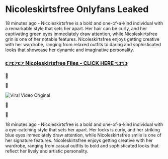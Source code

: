 # Nicoleskirtsfree Onlyfans Leaked

<p>18 minutes ago - Nicoleskirtsfree is a bold and one-of-a-kind individual with a remarkable style that sets her apart. Her hair can be curly, and her captivating green eyes immediately draw attention, while Nicoleskirtsfree grin is one of her notable features. Nicoleskirtsfree enjoys getting creative with her wardrobe, ranging from relaxed outfits to daring and sophisticated looks that showcase her dynamic and imaginative personality.</p><p>
<h3><a href="https://fansleaks.com-getfree.pro/nicoleskirtsfree" rel="nofollow">👉👉👉 Nicoleskirtsfree Files - CLICK HERE 👈👈</a></h3>
<p>🔻</p>
<p>🔻</p> <p>
<a href="https://fansleaks.com-getfree.pro/nicoleskirtsfree" rel="nofollow"><img src="https://i.imgur.com/0ZbtXZ5.gif" alt="Viral Video Original" style="max-width: 100%; display: inline-block;" data-target="animated-image.originalImage"></a>
<p>🔻</p>
<p>🔻</p> <p>18 minutes ago - Nicoleskirtsfree is a bold and one-of-a-kind individual with a eye-catching style that sets her apart. Her locks is curly, and her striking blue eyes immediately draw attention, while Nicoleskirtsfree smile is one of her signature features. Nicoleskirtsfree enjoys getting creative with her wardrobe, ranging from casual outfits to bold and sophisticated looks that reflect her lively and artistic personality.</p>
